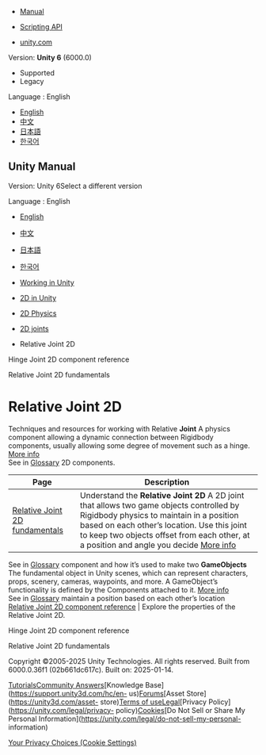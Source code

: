 [](https://docs.unity3d.com)

  * [Manual](../Manual/index.html)
  * [Scripting API](../ScriptReference/index.html)

  * [unity.com](https://unity.com/)

Version: **Unity 6** (6000.0)

  * Supported
  * Legacy

Language : English

  * [English](/Manual/2d-physics/joints/relative-joint-2d-landing.html)
  * [中文](/cn/current/Manual/2d-physics/joints/relative-joint-2d-landing.html)
  * [日本語](/ja/current/Manual/2d-physics/joints/relative-joint-2d-landing.html)
  * [한국어](/kr/current/Manual/2d-physics/joints/relative-joint-2d-landing.html)

[](https://docs.unity3d.com)

## Unity Manual

Version: Unity 6Select a different version

Language : English

  * [English](/Manual/2d-physics/joints/relative-joint-2d-landing.html)
  * [中文](/cn/current/Manual/2d-physics/joints/relative-joint-2d-landing.html)
  * [日本語](/ja/current/Manual/2d-physics/joints/relative-joint-2d-landing.html)
  * [한국어](/kr/current/Manual/2d-physics/joints/relative-joint-2d-landing.html)

  * [Working in Unity](../../working-in-unity.html)
  * [2D in Unity](../../Unity2D.html)
  * [2D Physics](../../2d-physics/2d-physics.html)
  * [2D joints](../../2d-physics/joints/2d-joints-landing.html)
  * Relative Joint 2D

[](../../2d-physics/joints/hinge-joint-2d-reference.html)

Hinge Joint 2D component reference

[](../../2d-physics/joints/relative-joint-2d-fundamentals.html)

Relative Joint 2D fundamentals

# Relative Joint 2D

Techniques and resources for working with Relative **Joint** A physics
component allowing a dynamic connection between Rigidbody components, usually
allowing some degree of movement such as a hinge. [More
info](../../Joints.html)  
See in [Glossary](../../Glossary.html#joint) 2D components.

**Page** | **Description**  
---|---  
[Relative Joint 2D fundamentals](relative-joint-2d-fundamentals.html) | Understand the **Relative Joint 2D** A 2D joint that allows two game objects controlled by Rigidbody physics to maintain in a position based on each other’s location. Use this joint to keep two objects offset from each other, at a position and angle you decide [More info](../../2d-physics/joints/relative-joint-2d-reference.html)  
See in [Glossary](../../Glossary.html#RelativeJoint2D) component and how it’s
used to make two **GameObjects** The fundamental object in Unity scenes, which
can represent characters, props, scenery, cameras, waypoints, and more. A
GameObject’s functionality is defined by the Components attached to it. [More
info](../../class-GameObject.html)  
See in [Glossary](../../Glossary.html#GameObject) maintain a position based on
each other’s location  
[Relative Joint 2D component reference](relative-joint-2d-reference.html) | Explore the properties of the Relative Joint 2D.  
  
[](../../2d-physics/joints/hinge-joint-2d-reference.html)

Hinge Joint 2D component reference

[](../../2d-physics/joints/relative-joint-2d-fundamentals.html)

Relative Joint 2D fundamentals

Copyright ©2005-2025 Unity Technologies. All rights reserved. Built from
6000.0.36f1 (02b661dc617c). Built on: 2025-01-14.

[Tutorials](https://learn.unity.com/)[Community
Answers](https://answers.unity3d.com)[Knowledge
Base](https://support.unity3d.com/hc/en-
us)[Forums](https://forum.unity3d.com)[Asset Store](https://unity3d.com/asset-
store)[Terms of
use](https://docs.unity3d.com/Manual/TermsOfUse.html)[Legal](https://unity.com/legal)[Privacy
Policy](https://unity.com/legal/privacy-
policy)[Cookies](https://unity.com/legal/cookie-policy)[Do Not Sell or Share
My Personal Information](https://unity.com/legal/do-not-sell-my-personal-
information)

[Your Privacy Choices (Cookie Settings)](javascript:void\(0\);)

